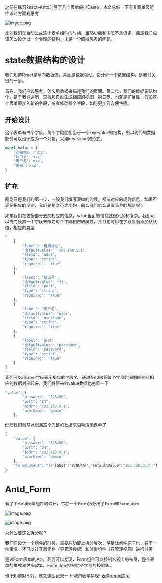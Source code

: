之前在练习React+Antd时写了几个表单的小Demo，本文总结一下有关表单及组件设计方面的思考

![image.png](https://p1-juejin.byteimg.com/tos-cn-i-k3u1fbpfcp/9dd77c9d88d047858c2ac495cb67aa39~tplv-k3u1fbpfcp-watermark.image?)

比如我们在自动生成这个表单组件的时候，虽然功能和字段不是很多，但是我们应该怎么设计出一个合理的结构，才是一个值得思考的问题。

# state数据结构的设计

我们知道React是单向数据流，并且是数据驱动。设计好一个数据结构，是我们关键的一步。

首先，我们应该思考，怎么用数据来描述我们的页面。第二步，我们的数据要结构化，易于我们遍历，查找和自动生成相应的视图。第三步，也就是扩展性，假如这个表单要加入新的字段，或者修改某个字段，如何更加的方便快捷。

## 开始设计
这个表单有四个字段，每个字段就相当于一个key-value的结构，所以我们的数据部分可以设计成为一个对象，采用key-value的形式。
```js
const value = {
    '连接地址':'xxx',
    '端口号','xxx',
    '用户名':'xxx',
    '密码':'xxx',
}
```
## 扩充
刚刚只是我们的第一步，一般我们填写表单的时候，都有对应的规则信息，如果不满足相应的规则，我们是提交不成功的。那么我们怎么设置表单的规则呢？

如果我们在数据部分去加相应的信息，value里面的信息就很冗余和复杂。我们可以专门设置一个字段来限定每个字段相应的属性，并且还可以在字段里面添加默认值，相应的类型

```js
[
    {
        "label": "连接地址",
        "defaultValue": "192.168.0.1",
        "field": "addr",
        "type": "string",
        "required": "true"
    },
    {
        "label": "端口号",
        "defaultValue": "21",
        "field": "port",
        "type": "string",
        "required": "true"
    },
    {
        "label": "用户名",
        "defaultValue": "user",
        "field": "userName",
        "type": "string",
        "required": "true"
    },
    {
        "label": "密码",
        "defaultValue": "password",
        "field": "password",
        "type": "string",
        "required": "true"
    }
]
```

我们可以用label字段表示相应的字段名，通过field来将每个字段的限制规则和相应的数据对应起来。我们将原来的value数据也完善一下
```js
"value": {
        "password": "123456",
        "port": "24",
        "addr": "192.168.0.1",
        "userName": "admin"
    },
```
然后我们就可以根据这个完整的数据来自动渲染表单了
```js
{
    "value": {
        "password": "123456",
        "port": "24",
        "addr": "192.168.0.1",
        "userName": "admin"
    },
    "formContent": "[{"label":"连接地址","defaultValue":"192.168.0.1","field":"addr","type":"string","required":"true"},{"label":"端口号","defaultValue":"21","field":"port","type":"string","required":"true"},{"label":"用户名","defaultValue":"user","field":"userName","type":"string","required":"true"},{"label":"密码","defaultValue":"password","field":"password","type":"string","required":"true"}]"
}
```

# Antd_Form
看了下Antd表单组件的设计，它将一个Form拆分出了Form和Form.item

![image.png](https://p9-juejin.byteimg.com/tos-cn-i-k3u1fbpfcp/74ca4129e2d24e60aa8afcb5a94edf3a~tplv-k3u1fbpfcp-watermark.image?)

![image.png](https://p3-juejin.byteimg.com/tos-cn-i-k3u1fbpfcp/8473b784be954543ab3872874c591978~tplv-k3u1fbpfcp-watermark.image?)

为什么要这么拆分呢？

我们在设计一个组件的时候，需要从功能上拆分层次，尽量让组件原子化，只干一件事情。还可以让容器组件（只管理数据）和渲染组件（只管理视图）进行分离

通过Form表单的Api，我们可以发现，Form组件可以控制宏观上的布局，整个表单的样式和数据收集。Form.item控制每个字段的校验等。


也不知道对不对，就先这么记录一下
我的表单实现:
[表单demo练习](https://gitee.com/hopeless-reincarnation/umi-framework-demo-exercise/blob/master/src/pages/Demo1/index.js)
